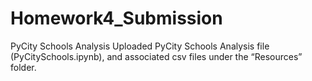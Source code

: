 # Homework4_Submission
PyCity Schools Analysis
Uploaded PyCity Schools Analysis file (PyCitySchools.ipynb), and associated csv files under the “Resources” folder.
